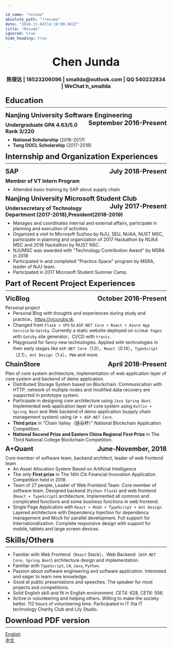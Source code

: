 ```yaml
---

id_name: "resume"
absolute_path: "/resume"
date: "2018-11-04T14:18:00.962Z"
title: "Resume"
ignored: true
hide_heading: true

---
```



<style>


.resume h1, h2, h3 {
    border-bottom-width: 0 !important;
        margin: 8px 0;
}

.resume h1 {
    font-size: 24px;
    margin: 12px 0;
    padding-bottom: 0.3em;
    border-bottom-width: 1px !important;
    border-bottom-style: solid;
}
.resume h2 {
    font-size: 20px;

}

.resume h3{
    font-size: 16px;

}
.resume ul {
    margin: 0px;
}
.resume p {
    margin: 0px;
}
.resume .right { float: right}
.resume .contact {
    margin: 20px 0;
    text-align: center;
}
.resume .name {
    font-size: 36px;
    border-bottom: none;
    padding: 0;
    text-align: center;
}
.resume .avatar {
    float: right;
    height: 100px;
    margin: 0px;
}

</style>

<div class="resume">
<div>

<h1 class="name">
Chen Junda
</h1>

<h3 class="contact">陈俊达 | 18523206096 | smallda@outlook.com | QQ 540232834 | WeChat h_smallda

</h3>
</div>

# Education

## Nanjing University Software Engineering <span class="right">September 2016-Present</span>

### Undergraduate GPA 4.63/5.0 Rank 3/220
- **National Scholarship** (2016-2017)
- **Tung OOCL Scholarship** (2017-2018)

# Internship and Organization Experiences

## SAP <span class="right">July 2018-Present</span>
### Member of VT Intern Program

- Attended basic training by SAP about supply chain

## Nanjing University Microsoft Student Club<span class="right">July 2017-Present</span>
### Undersecretary of Technology Department (2017-2018),President(2018-2019)
- Manages and coordinates internal and external affairs, participate in planning and execution of activities
- Organized a visit to Microsoft Suzhou by NJU, SEU, NUAA, NUST MSC, participate in planning and organization of 2017 Hackathon by NUAA MSC and 2018 Hackathon by NUST NSC.
- NJUMSC was awarded with "Technology Contribution Award" by MSRA in 2018
- Participated in and completed "Practice Space" program by MSRA, leader of NJU team.
- Participated in 2017 Microsoft Student Summer Camp.

# Part of Recent Project Experiences

## VicBlog <span class="right">October 2016-Present</span>
Personal project
- Personal Blog with thoughts and experiences during study and practice，https://viccrubs.tk.
- Changed from `Flask + VPS` to `ASP.NET Core + React + Azure App Service` to `Gatsby`. Currently a static website deployed on `GitHub Pages` with `Gatsby` site generator，CI/CD with `travis`.
- Playground for fancy new technologies. Applied with technologies in their early stages like `ASP.NET Core`（1.0），`React`（0.14），`TypeScript`（2.1），`Ant Design`（1.x），`PWA` and more.

## ChainStore <span class="right">April 2018-Present</span>
Plan of core system architecture, implementation of web application layer of core system and backend of demo application
- Distributed Storage System based on Blockchain. Communication with HTTP, network of multiple nodes and modified data recovery are supported in prototype system.
- Participate in designing core architecture using `Java Spring Boot`. Implemented web application layer of core system using `Kotlin + Spring Boot` and Web backend of demo application (supply chain management system) using `C# + ASP.NET Core`.
- **Third prize** in “Chain Valley（链谷杯）” National Blockchain Application Competition.
- **National Second Prize and Eastern China Regional First Prize** in The Third National College Blockchain Competition.

## A+Quant <span class="right">June-November, 2018</span>
Core member of software team, backend architect, leader of web frontend team
- An Asset Allocation System Based on Artificial Intelligence
- The only **First prize** in The 14th Citi Financial Innovation Application Competition held in 2018.
- Team of 27 people, Leader of Web Frontend Team. Core member of software team. Designed backend (`Python Flask`) and web frontend (`React + TypeScript`) architecture. Implemented all common and complicated functions and some business functions in web frontend.
- Single Page Application with `React + MobX + TypeScript + Ant Design`. Layered architecture with Dependency Injection for dependency management and Mock for parallel development. Full support for Internationalization. Complete responsive design with support for mobile, tablets and large screen devices.


# Skills/Others

- Familiar with Web Frontend（`React` Stack）、Web Backend（`ASP.NET Core，Spring Boot`) architecture design and implementation.
- Familiar with `TypeScript`, `C#`, `Java`, `Python`.
- Passion about software engineering and software application. Interested and eager to learn new knowledge.
- Good at public presentations and speeches. The speaker for most projects and competitions.
- Solid English skill and fit in English environment. CET4: 628, CET6: 556.
- Active in volunteering and helping others. Willing to make the society better. 112 hours of volunteering time. Participated in IT Xia IT technology Charity Club and Lily Studio.

# Download PDF version

[English](./english.pdf)

[中文](./chinese.pdf)

</div>
